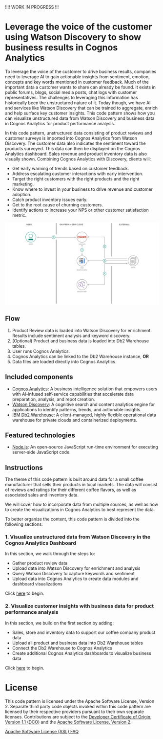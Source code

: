!!!! WORK IN PROGRESS !!!

# Leverage the voice of the customer using Watson Discovery to show business results in Cognos Analytics

To leverage the voice of the customer to drive business results, companies need to leverage AI to gain actionable insights from sentiment, emotion, concepts and key words mentioned in customer feedback. Much of the important data a customer wants to share can already be found. It exists in public forums, blogs, social media posts, chat logs with customer representatives. The challenges to leveraging this information has historically been the unstructured nature of it. Today though, we have AI and services like Watson Discovery that can be trained to aggregate, enrich and help surface key customer insights. This code pattern shows how you can visualize unstructured data from Watson Discovery and business data in Cognos Analytics for product performance analysis.

In this code pattern, unstructured data consisting of product reviews and customer surveys is imported into Cognos Analytics from Watson Discovery. The customer data also indicates the sentiment toward the products surveyed. This data can then be displayed on the Cognos Analytics dashboard. Sales revenue and product inventory data is also visually shown. Combining Cognos Analytics with Discovery, clients will:

* Get early warning of trends based on customer feedback.
* Address escalating customer interactions with early intervention.
* Target the right customers with the right products and the right marketing.
* Know where to invest in your business to drive revenue and customer adoption.
* Catch product inventory issues early.
* Get to the root cause of churning customers.
* Identify actions to increase your NPS or other customer satisfaction metric.

![architecture](doc/source/images/architecture.png)

## Flow

1. Product Review data is loaded into Watson Discovery for enrichment. Results include sentiment analysis and keyword discovery.
2. (Optional) Product and business data is loaded into Db2 Warehouse tables.
3. User runs Cognos Analytics.
4. Cognos Analytics can be linked to the Db2 Warehouse instance, **OR**
5. Data files are loaded directly into Cognos Analytics.

## Included components

* [Cognos Analytics](https://www.ibm.com/products/cognos-analytics): A business intelligence solution that empowers users with AI-infused self-service capabilities that accelerate data preparation, analysis, and repot creation.
* [Watson Discovery](https://www.ibm.com/watson/services/discovery/): A cognitive search and content analytics engine for applications to identify patterns, trends, and actionable insights.
* [IBM Db2 Warehouse](https://www.ibm.com/products/db2-warehouse): A client-managed, highly flexible operational data warehouse for private clouds and containerized deployments.

## Featured technologies

* [Node.js](https://nodejs.org/): An open-source JavaScript run-time environment for executing server-side JavaScript code.

## Instructions

The theme of this code pattern is built around data for a small coffee manufacturer that sells their products in local markets. The data will consist of reviews and ratings for their different coffee flavors, as well as associated sales and inventory data.

We will cover how to incorporate data from multiple sources, as well as how to create the visualizations in Cognos Analytics to best represent the data.

To better organize the content, this code pattern is divided into the following sections:

### 1. Visualize unstructured data from Watson Discovery in the Cognos Analytics Dashboard

In this section, we walk through the steps to:

* Gather product review data
* Upload data into Watson Discovery for enrichment and analysis
* Query Watson Discovery to capture keywords and sentiment
* Upload data into Cognos Analytics to create data modules and dashboard visualizations

Click [here](doc/source/discovery-data.md) to begin.

### 2. Visualize customer insights with business data for product performance analysis

In this section, we build on the first section by adding:

* Sales, store and inventory data to support our coffee company product data
* Upload all product and business data into Db2 Warehouse tables
* Connect the Db2 Warehouse to Cognos Analytics
* Create additional Cognos Analytics dashboards to visualize business data

Click [here](doc/source/business-data.md) to begin.

# License

This code pattern is licensed under the Apache Software License, Version 2.  Separate third party code objects invoked within this code pattern are licensed by their respective providers pursuant to their own separate licenses. Contributions are subject to the [Developer Certificate of Origin, Version 1.1 (DCO)](https://developercertificate.org/) and the [Apache Software License, Version 2](https://www.apache.org/licenses/LICENSE-2.0.txt).

[Apache Software License (ASL) FAQ](https://www.apache.org/foundation/license-faq.html#WhatDoesItMEAN)
